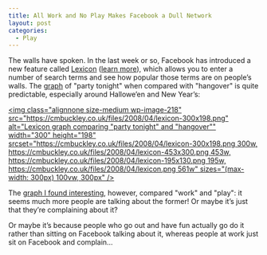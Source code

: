 ```yaml
---
title: All Work and No Play Makes Facebook a Dull Network
layout: post
categories:
  - Play
---
```

The walls have spoken. In the last week or so, Facebook has introduced a new feature called [Lexicon](https://www.facebook.com/lexicon/) ([learn more](https://www.facebook.com/help.php?topic=lexicon)), which allows you to enter a number of search terms and see how popular those terms are on people’s walls. The [graph](https://www.facebook.com/lexicon/index.php?q=party%20tonight,%20hangover) of "party tonight" when compared with "hangover" is quite predictable, especially around Hallowe’en and New Year’s:

[<img class="alignnone size-medium wp-image-218" src="https://cmbuckley.co.uk/files/2008/04/lexicon-300x198.png" alt="Lexicon graph comparing "party tonight" and "hangover"" width="300" height="198" srcset="https://cmbuckley.co.uk/files/2008/04/lexicon-300x198.png 300w, https://cmbuckley.co.uk/files/2008/04/lexicon-453x300.png 453w, https://cmbuckley.co.uk/files/2008/04/lexicon-195x130.png 195w, https://cmbuckley.co.uk/files/2008/04/lexicon.png 561w" sizes="(max-width: 300px) 100vw, 300px" />](https://cmbuckley.co.uk/files/2008/04/lexicon.png)

The [graph I found interesting](https://www.facebook.com/lexicon/index.php?q=work%2C+play), however, compared "work" and "play": it seems much more people are talking about the former! Or maybe it’s just that they’re complaining about it?

Or maybe it’s because people who go out and have fun actually go do it rather than sitting on Facebook talking about it, whereas people at work just sit on Facebook and complain…